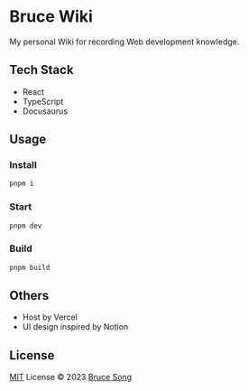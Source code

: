 # Bruce Wiki

My personal Wiki for recording Web development knowledge.

## Tech Stack

- React
- TypeScript
- Docusaurus

## Usage

### Install

```bash
pnpm i
```

### Start

```bash
pnpm dev
```

### Build

```bash
pnpm build
```

## Others

- Host by Vercel
- UI design inspired by Notion

## License

[MIT](/LICENSE) License &copy; 2023 [Bruce Song](https://github.com/recallwei)
